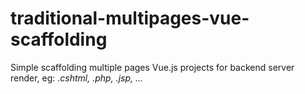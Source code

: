 # traditional-multipages-vue-scaffolding
Simple scaffolding multiple pages Vue.js projects for backend server render, eg:  *.cshtml, .php, .jsp, ...* 
